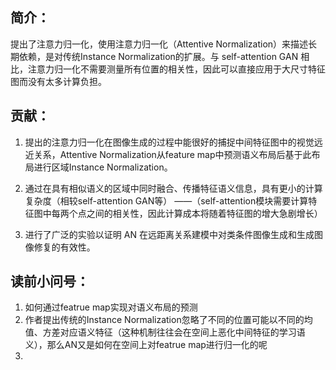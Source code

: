## 简介：

提出了注意力归一化，使用注意力归一化（Attentive Normalization）来描述长期依赖，是对传统Instance Normalization的扩展。与 self-attention GAN 相比，注意力归一化不需要测量所有位置的相关性，因此可以直接应用于大尺寸特征图而没有太多计算负担。

## 贡献：

1. 提出的注意力归一化在图像生成的过程中能很好的捕捉中间特征图中的视觉远近关系，Attentive Normalization从feature map中预测语义布局后基于此布局进行区域Instance Normalization。

2. 通过在具有相似语义的区域中同时融合、传播特征语义信息，具有更小的计算复杂度（相较self-attention GAN等） ——（self-attention模块需要计算特征图中每两个点之间的相关性，因此计算成本将随着特征图的增大急剧增长）

3. 进行了广泛的实验以证明 AN 在远距离关系建模中对类条件图像生成和生成图像修复的有效性。

## 读前小问号：

1. 如何通过featrue map实现对语义布局的预测
2. 作者提出传统的Instance Normalization忽略了不同的位置可能以不同的均值、方差对应语义特征（这种机制往往会在空间上恶化中间特征的学习语义），那么AN又是如何在空间上对featrue map进行归一化的呢
3. 
